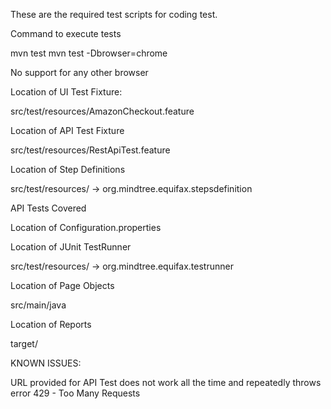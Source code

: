 These are the required test scripts for coding test.

Command to execute tests

mvn test
mvn test -Dbrowser=chrome

No support for any other browser

Location of UI Test Fixture:

src/test/resources/AmazonCheckout.feature

Location of API Test Fixture

src/test/resources/RestApiTest.feature

Location of Step Definitions

src/test/resources/ -> org.mindtree.equifax.stepsdefinition

API Tests Covered


Location of Configuration.properties


Location of JUnit TestRunner

src/test/resources/ -> org.mindtree.equifax.testrunner

Location of Page Objects

src/main/java

Location of Reports

target/

KNOWN ISSUES:

URL provided for API Test does not work all the time and repeatedly throws error 429 - Too Many Requests

